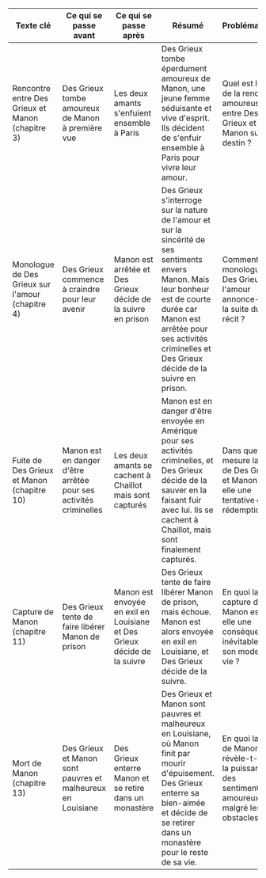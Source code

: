 | Texte clé | Ce qui se passe avant | Ce qui se passe après | Résumé | Problématique |
| --- | --- | --- | --- | --- |
| Rencontre entre Des Grieux et Manon (chapitre 3) | Des Grieux tombe amoureux de Manon à première vue | Les deux amants s'enfuient ensemble à Paris | Des Grieux tombe éperdument amoureux de Manon, une jeune femme séduisante et vive d'esprit. Ils décident de s'enfuir ensemble à Paris pour vivre leur amour. | Quel est l'effet de la rencontre amoureuse entre Des Grieux et Manon sur leur destin ? |
| Monologue de Des Grieux sur l'amour (chapitre 4) | Des Grieux commence à craindre pour leur avenir | Manon est arrêtée et Des Grieux décide de la suivre en prison | Des Grieux s'interroge sur la nature de l'amour et sur la sincérité de ses sentiments envers Manon. Mais leur bonheur est de courte durée car Manon est arrêtée pour ses activités criminelles et Des Grieux décide de la suivre en prison. | Comment le monologue de Des Grieux sur l'amour annonce-t-il la suite du récit ? |
| Fuite de Des Grieux et Manon (chapitre 10) | Manon est en danger d'être arrêtée pour ses activités criminelles | Les deux amants se cachent à Chaillot mais sont capturés | Manon est en danger d'être envoyée en Amérique pour ses activités criminelles, et Des Grieux décide de la sauver en la faisant fuir avec lui. Ils se cachent à Chaillot, mais sont finalement capturés. | Dans quelle mesure la fuite de Des Grieux et Manon est-elle une tentative de rédemption ? |
| Capture de Manon (chapitre 11) | Des Grieux tente de faire libérer Manon de prison | Manon est envoyée en exil en Louisiane et Des Grieux décide de la suivre | Des Grieux tente de faire libérer Manon de prison, mais échoue. Manon est alors envoyée en exil en Louisiane, et Des Grieux décide de la suivre. | En quoi la capture de Manon est-elle une conséquence inévitable de son mode de vie ? |
| Mort de Manon (chapitre 13) | Des Grieux et Manon sont pauvres et malheureux en Louisiane | Des Grieux enterre Manon et se retire dans un monastère | Des Grieux et Manon sont pauvres et malheureux en Louisiane, où Manon finit par mourir d'épuisement. Des Grieux enterre sa bien-aimée et décide de se retirer dans un monastère pour le reste de sa vie. | En quoi la mort de Manon révèle-t-elle la puissance des sentiments amoureux malgré les obstacles ? |
